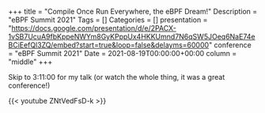 +++
title = "Compile Once Run Everywhere, the eBPF Dream!"
Description = "eBPF Summit 2021"
Tags = []
Categories = []
presentation = "https://docs.google.com/presentation/d/e/2PACX-1vSB7UcuA9fbKppeNWYm8GyKPppUx4HKKUmnd7N6qSW5JOeq6NaE74eBCiEefQl3ZQ/embed?start=true&loop=false&delayms=60000"
conference = "eBPF Summit 2021"
Date = 2021-08-19T00:00:00+00:00
column = "middle"
+++

Skip to 3:11:00 for my talk (or watch the whole thing, it was a great conference!)

{{< youtube ZNtVedFsD-k >}}
